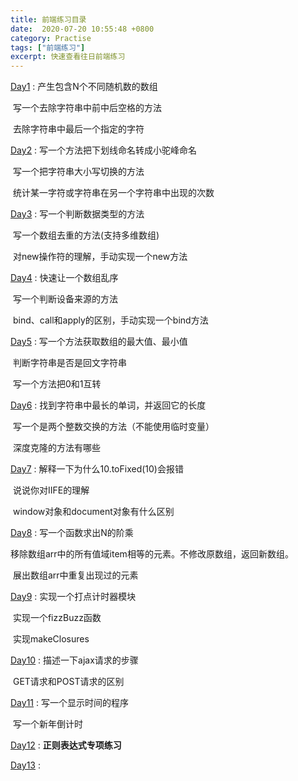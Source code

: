 ```yaml
---
title: 前端练习目录
date:  2020-07-20 10:55:48 +0800
category: Practise
tags: ["前端练习"]
excerpt: 快速查看往日前端练习
---
```




[Day1](https://dengqiqi.github.io/practise/2020/07/21/fe-practise.html)      :  产生包含N个不同随机数的数组

​				  写一个去除字符串中前中后空格的方法

​				  去除字符串中最后一个指定的字符

[Day2](https://dengqiqi.github.io/practise/2020/07/22/fe-practise.html)      :  写一个方法把下划线命名转成小驼峰命名

​				  写一个把字符串大小写切换的方法

​				  统计某一字符或字符串在另一个字符串中出现的次数

[Day3](https://dengqiqi.github.io/practise/2020/07/23/fe-practise.html)      :  写一个判断数据类型的方法

​				  写一个数组去重的方法(支持多维数组)

​				  对new操作符的理解，手动实现一个new方法

[Day4](https://dengqiqi.github.io/practise/2020/07/24/fe-practise.html)      :  快速让一个数组乱序

​				  写一个判断设备来源的方法

​				  bind、call和apply的区别，手动实现一个bind方法

[Day5](https://dengqiqi.github.io/practise/2020/07/25/fe-practise.html)      :  写一个方法获取数组的最大值、最小值

​				  判断字符串是否是回文字符串

​				  写一个方法把0和1互转

[Day6](https://dengqiqi.github.io/practise/2020/07/26/fe-practise.html)      :  找到字符串中最长的单词，并返回它的长度

​				  写一个是两个整数交换的方法（不能使用临时变量）

​				  深度克隆的方法有哪些

[Day7](https://dengqiqi.github.io/practise/2020/07/27/fe-practise.html)      :  解释一下为什么10.toFixed(10)会报错

​				  说说你对IIFE的理解

​				  window对象和document对象有什么区别

[Day8](https://dengqiqi.github.io/practise/2020/07/24/fe-practise.html)      :  写一个函数求出N的阶乘

​				  移除数组arr中的所有值域item相等的元素。不修改原数组，返回新数组。

​				  展出数组arr中重复出现过的元素

[Day9](https://dengqiqi.github.io/practise/2020/07/29/fe-practise.html)      :  实现一个打点计时器模块

​				  实现一个fizzBuzz函数

​				  实现makeClosures

[Day10](https://dengqiqi.github.io/practise/2020/07/30/fe-practise.html)    :  描述一下ajax请求的步骤

​				  GET请求和POST请求的区别

[Day11](https://dengqiqi.github.io/practise/2020/07/31/fe-practise.html)    :  写一个显示时间的程序

​				  写一个新年倒计时

[Day12](https://dengqiqi.github.io/practise/2020/08/01/fe-practise.html)    :  **正则表达式专项练习**

[Day13](https://dengqiqi.github.io/practise/2020/08/02/fe-practise.html)    :  